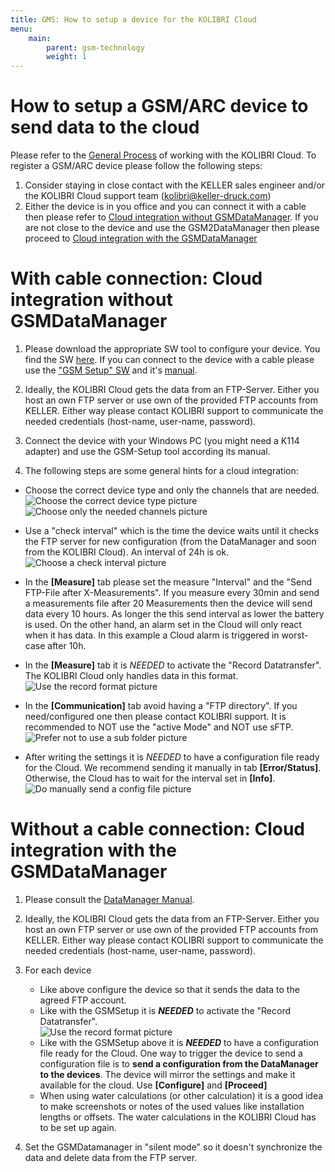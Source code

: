 ```yaml
---
title: GMS: How to setup a device for the KOLIBRI Cloud
menu:
    main:
        parent: gsm-technology
        weight: 1
---
```


# How to setup a GSM/ARC device to send data to the cloud
Please refer to the [General Process](https://docs.kolibricloud.ch/overview/process) of working with the KOLIBRI Cloud.
To register a GSM/ARC device please follow the following steps:

1) Consider staying in close contact with the KELLER sales engineer and/or the KOLIBRI Cloud support team (kolibri@keller-druck.com)  
2) Either the device is in you office and you can connect it with a cable then please refer to [Cloud integration without GSMDataManager](#cloud-integration-without-gsmdatamanager). If you are not close to the device and use the GSM2DataManager then please proceed to [Cloud integration with the GSMDataManager](#cloud-integration-with-the-gsmdatamanager)


# With cable connection: Cloud integration without GSMDataManager
1. Please download the appropriate SW tool to configure your device. You find the SW [here](http://www.keller-druck.com/home_e/paprod_e/software_e.asp). If you can connect to the device with a cable please use the ["GSM Setup" SW](http://www.keller-druck2.ch/swupdate/GSMSetup/GSMSetup.zip) and it's [manual](http://www.keller-druck2.ch/swupdate/GSMSetup/manual/man_gsm2_e_en.pdf).  

2. Ideally, the KOLIBRI Cloud gets the data from an FTP-Server. Either you host an own FTP server or use own of the provided FTP accounts from KELLER. Either way please contact KOLIBRI support to communicate the needed credentials (host-name, user-name, password).  

3. Connect the device with your Windows PC (you might need a K114 adapter) and use the GSM-Setup tool according its manual.  

4. The following steps are some general hints for a cloud integration:
 - Choose the correct device type and only the channels that are needed.
 ![Choose the correct device type picture](../gsmsetup_correcttype.png "Choose the correct device type!") ![Choose only the needed channels picture](../gsmsetup_correctchannels.png "Choose only the needed channels!")  
 - Use a "check interval" which is the time the device waits until it checks the FTP server for new configuration (from the DataManager and soon from the KOLIBRI Cloud). An interval of 24h is ok.
 ![Choose a check interval picture](../gsmsetup_checkinterval.png "Check the interval!") 

 - In the **[Measure]** tab please set the measure "Interval" and the "Send FTP-File after X-Measurements". If you measure every 30min and send a measurements file after 20 Measurements then the device will send data every 10 hours. As longer the this send interval as lower the battery is used. On the other hand, an alarm set in the Cloud will only react when it has data. In this example a Cloud alarm is triggered in worst-case after 10h.  

 - In the **[Measure]** tab it is *NEEDED* to activate the "Record Datatransfer". The KOLIBRI Cloud only handles data in this format.  
![Use the record format picture](../gsmsetup_recordformat.png "Use the record format!")  

- In the **[Communication]** tab avoid having a "FTP directory". If you need/configured one then please contact KOLIBRI support. It is recommended to NOT use the "active Mode" and NOT use sFTP.
![Prefer not to use a sub folder picture](../gsmsetup_ftpsettings.png "Prefer not to use a sub folder!") 

- After writing the settings it is *NEEDED* to have a configuration file ready for the Cloud. We recommend sending it manually in tab **[Error/Status]**. Otherwise, the Cloud has to wait for the interval set in **[Info]**.
![Do manually send a config file picture](../gsmsetup_sendconfigfile.png "Do manually send a config file!") 

# Without a cable connection: Cloud integration with the GSMDataManager
1. Please consult the [DataManager Manual](http://www.keller-druck2.ch/swupdate/InstallerGSM2Datamanager/manual/MAN_Datamanager_EN_en.pdf).

2. Ideally, the KOLIBRI Cloud gets the data from an FTP-Server. Either you host an own FTP server or use own of the provided FTP accounts from KELLER. Either way please contact KOLIBRI support to communicate the needed credentials (host-name, user-name, password).  

3. For each device  
    - Like above configure the device so that it sends the data to the agreed FTP account.  
    - Like with the GSMSetup it is ***NEEDED*** to activate the "Record Datatransfer".  
    ![Use the record format picture](../datamanager_recordformat.png "Use the record format!")  
    - Like with the GSMSetup above it is ***NEEDED*** to have a configuration file ready for the Cloud. One way to trigger the device to send a configuration file is to **send a configuration from the DataManager to the devices**. The device will mirror the settings and make it available for the cloud.
    Use **[Configure]** and **[Proceed]**
    - When using water calculations (or other calculation) it is a good idea to make screenshots or notes of the used values like installation lengths or offsets. The water calculations in the KOLIBRI Cloud has to be set up again.  

4. Set the GSMDatamanager in "silent mode" so it doesn't synchronize the data and delete data from the FTP server.  